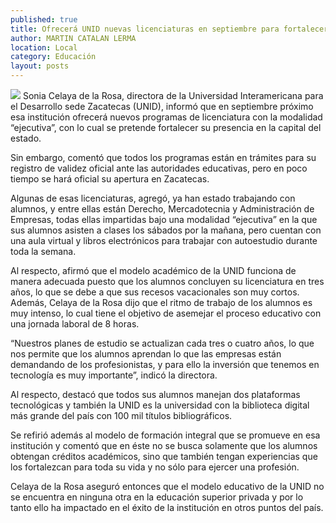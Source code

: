 ```yaml
---
published: true
title: Ofrecerá UNID nuevas licenciaturas en septiembre para fortalecerse
author: MARTIN CATALAN LERMA
location: Local
category: Educación
layout: posts
---
```


![](http://i.imgur.com/lNsn2ahm.jpg)
Sonia Celaya de la Rosa, directora de la Universidad Interamericana para el Desarrollo sede Zacatecas (UNID), informó que en septiembre próximo esa institución ofrecerá nuevos programas de licenciatura con la modalidad “ejecutiva”, con lo cual se pretende fortalecer su presencia en la capital del estado.

Sin embargo, comentó que todos los programas están en trámites para su registro de validez oficial ante las autoridades educativas, pero en poco tiempo se hará oficial su apertura en Zacatecas.

Algunas de esas licenciaturas, agregó, ya han estado trabajando con alumnos, y entre ellas están Derecho, Mercadotecnia y Administración de Empresas, todas ellas impartidas bajo una modalidad “ejecutiva” en la que sus alumnos asisten a clases los sábados por la mañana, pero cuentan con una aula virtual y libros electrónicos para trabajar con autoestudio durante toda la semana.

Al respecto, afirmó que el modelo académico de la UNID funciona de manera adecuada puesto que los alumnos concluyen su licenciatura en tres años, lo que se debe a que sus recesos vacacionales son muy cortos. Además, Celaya de la Rosa dijo que el ritmo de trabajo de los alumnos es muy intenso, lo cual tiene el objetivo de asemejar el proceso educativo con una jornada laboral de 8 horas.

“Nuestros planes de estudio se actualizan cada tres o cuatro años, lo que nos permite que los alumnos aprendan lo que las empresas están demandando de los profesionistas, y para ello la inversión que tenemos en tecnología es muy importante”, indicó la directora.

Al respecto, destacó que todos sus alumnos manejan dos plataformas tecnológicas y también la UNID es la universidad con la biblioteca digital más grande del país con 100 mil títulos bibliográficos.

Se refirió además al modelo de formación integral que se promueve en esa institución y comentó que en éste no se busca solamente que los alumnos obtengan créditos académicos, sino que también tengan experiencias que los fortalezcan para toda su vida y no sólo para ejercer una profesión.

Celaya de la Rosa aseguró entonces que el modelo educativo de la UNID no se encuentra en ninguna otra en la educación superior privada y por lo tanto ello ha impactado en el éxito de la institución en otros puntos del país.

